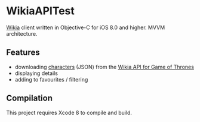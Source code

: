 # WikiaAPITest

[Wikia](http://wikia.com/) client written in Objective-C for iOS 8.0 and higher. MVVM architecture.

## Features

* downloading [characters](http://gameofthrones.wikia.com/wiki/Category:Characters) (JSON) from the [Wikia API for Game of Thrones](http://gameofthrones.wikia.com/api/v1) 
* displaying details
* adding to favourites / filtering

## Compilation

This project requires Xcode 8 to compile and build.
